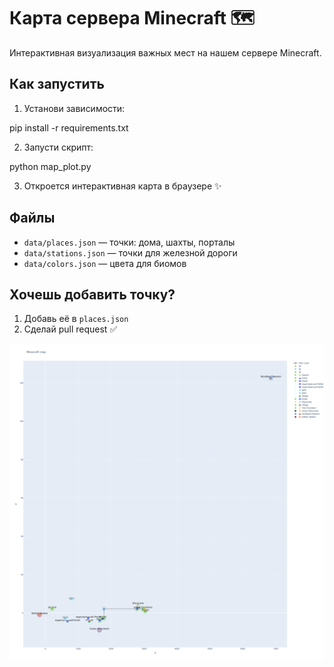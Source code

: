# Карта сервера Minecraft 🗺️

Интерактивная визуализация важных мест на нашем сервере Minecraft.

## Как запустить

1. Установи зависимости:

pip install -r requirements.txt

2. Запусти скрипт:

python map_plot.py


3. Откроется интерактивная карта в браузере ✨

## Файлы
- `data/places.json` — точки: дома, шахты, порталы
- `data/stations.json` — точки для железной дороги
- `data/colors.json` — цвета для биомов

## Хочешь добавить точку?
1. Добавь её в `places.json`
2. Сделай pull request ✅

![preview](preview.png)
